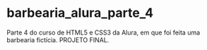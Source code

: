 # barbearia_alura_parte_4
Parte 4 do curso de HTML5 e CSS3 da Alura, em que foi feita uma barbearia fictícia. PROJETO FINAL.
